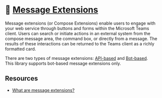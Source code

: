 # 📖 [Message Extensions](https://learn.microsoft.com/en-us/microsoftteams/platform/messaging-extensions/what-are-messaging-extensions?tabs=desktop)

Message extensions (or Compose Extensions) enable users to engage with your web service through buttons and forms within the Microsoft Teams client. Users can search or initiate actions in an external system from the compose message area, the command box, or directly from a message. The results of these interactions can be returned to the Teams client as a richly formatted card.

There are two types of message extensions: [API-based](https://learn.microsoft.com/en-us/microsoftteams/platform/messaging-extensions/api-based-overview) and [Bot-based](https://learn.microsoft.com/en-us/microsoftteams/platform/messaging-extensions/build-bot-based-message-extension?tabs=search-commands). This library supports bot-based message extensions only.

## Resources

- [What are message extensions?](https://learn.microsoft.com/en-us/microsoftteams/platform/messaging-extensions/what-are-messaging-extensions?tabs=desktop)
